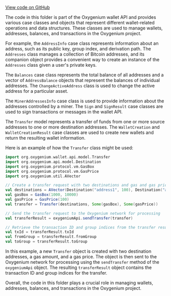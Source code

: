 [View code on GitHub](https://github.com/oxygenium/oxygenium/.autodoc/docs/json/wallet/src/main/scala/org/oxygenium/wallet/api/model)

The code in this folder is part of the Oxygenium wallet API and provides various case classes and objects that represent different wallet-related operations and data structures. These classes are used to manage wallets, addresses, balances, and transactions in the Oxygenium project.

For example, the `AddressInfo` case class represents information about an address, such as its public key, group index, and derivation path. The `Addresses` class manages a collection of Bitcoin addresses, and its companion object provides a convenient way to create an instance of the `Addresses` class given a user's private keys.

The `Balances` case class represents the total balance of all addresses and a vector of `AddressBalance` objects that represent the balances of individual addresses. The `ChangeActiveAddress` class is used to change the active address for a particular asset.

The `MinerAddressesInfo` case class is used to provide information about the addresses controlled by a miner. The `Sign` and `SignResult` case classes are used to sign transactions or messages in the wallet API.

The `Transfer` model represents a transfer of funds from one or more source addresses to one or more destination addresses. The `WalletCreation` and `WalletCreationResult` case classes are used to create new wallets and return the resulting wallet information.

Here is an example of how the `Transfer` class might be used:

```scala
import org.oxygenium.wallet.api.model.Transfer
import org.oxygenium.api.model.Destination
import org.oxygenium.protocol.vm.GasBox
import org.oxygenium.protocol.vm.GasPrice
import org.oxygenium.util.AVector

// Create a transfer request with two destinations and gas and gas price specified
val destinations = AVector(Destination("address1", 100), Destination("address2", 200))
val gasBox = GasBox(1000, 10000)
val gasPrice = GasPrice(100)
val transfer = Transfer(destinations, Some(gasBox), Some(gasPrice))

// Send the transfer request to the Oxygenium network for processing
val transferResult = oxygeniumApi.sendTransfer(transfer)

// Retrieve the transaction ID and group indices from the transfer result
val txId = transferResult.txId
val fromGroup = transferResult.fromGroup
val toGroup = transferResult.toGroup
```

In this example, a new `Transfer` object is created with two destination addresses, a gas amount, and a gas price. The object is then sent to the Oxygenium network for processing using the `sendTransfer` method of the `oxygeniumApi` object. The resulting `transferResult` object contains the transaction ID and group indices for the transfer.

Overall, the code in this folder plays a crucial role in managing wallets, addresses, balances, and transactions in the Oxygenium project.
